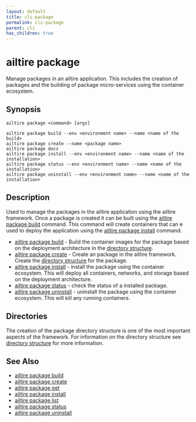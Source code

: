 ```yaml
---
layout: default
title: cli-package
permalink: cli-package
parent: cli
has_children: true
---
```


# ailtire package

Manage packages in an ailtire application. This includes the creation of packages and the building of package
micro-services using the container ecosystem.

## Synopsis

```shell
ailtire package <command> [args]

ailtire package build --env <environment name> --name <name of the build>
ailtire package create --name <package name>
ailtire package docs
ailtire package install --env <environment name> --name <name of the installation>
ailtire package status --env <environment name> --name <name of the installation>
ailtire package uninstall --env <environment name> --name <name of the installation>
```

## Description

Used to manage the packages in the ailtire application using the ailtire framework. Once a package is created it
can be built using the [ailtire package build](cli-package-build) command. This command will create containers
that can e used to deploy the application using the [ailtire package install](cli-package-install) command.

* [ailtire package build](cli-package-build) - Build the container images for the package based on the deployment
  architecture in the [directory structure](directory).
* [ailtire package create](cli-package-create) - Create an package in the ailtire framework. Create
  the [directory structure](directory) for the package.
* [ailtire package install](cli-package-docs) - install the package using the container ecosystem. This will deploy all
  containers, networks, and storage based on the deployment architecture.
* [ailtire package status](cli-package-status) - check the status of a installed package.
* [ailtire package uninstall](cli-package-uninstall) - uninstall the package using the container ecosystem. This will kill
  any running containers.

## Directories

The creation of the package directory structure is one of the most important aspects of the framework. For
information on the directory structure see [directory structure](directory) for more information.

## See Also

* [ailtire package build](cli-package-build)
* [ailtire package create](cli-package-create)
* [ailtire package get](cli-package-get)
* [ailtire package install](cli-package-install)
* [ailtire package list](cli-package-list)
* [ailtire package status](cli-package-status)
* [ailtire package uninstall](cli-package-uninstall)

